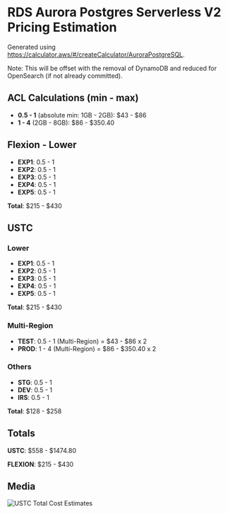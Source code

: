# RDS Aurora Postgres Serverless V2 Pricing Estimation

Generated using https://calculator.aws/#/createCalculator/AuroraPostgreSQL. 

Note: This will be offset with the removal of DynamoDB and reduced for OpenSearch (if not already committed).

## ACL Calculations (min - max)
- **0.5 - 1** (absolute min: 1GB - 2GB): $43 - $86
- **1 - 4** (2GB - 8GB): $86 - $350.40

## Flexion - Lower
- **EXP1**: 0.5 - 1
- **EXP2**: 0.5 - 1
- **EXP3**: 0.5 - 1
- **EXP4**: 0.5 - 1
- **EXP5**: 0.5 - 1

**Total**: $215 - $430

## USTC 

### Lower
- **EXP1**: 0.5 - 1
- **EXP2**: 0.5 - 1
- **EXP3**: 0.5 - 1
- **EXP4**: 0.5 - 1
- **EXP5**: 0.5 - 1

**Total**: $215 - $430

### Multi-Region
- **TEST**: 0.5 - 1 (Multi-Region) = $43 - $86 x 2
- **PROD**: 1 - 4 (Multi-Region) = $86 - $350.40 x 2

### Others
- **STG**: 0.5 - 1
- **DEV**: 0.5 - 1
- **IRS**: 0.5 - 1

**Total**: $128 - $258

## Totals
**USTC**: $558 - $1474.80

**FLEXION**: $215 - $430

## Media
![USTC Total Cost Estimates](./_media/postgres-estimates.png)